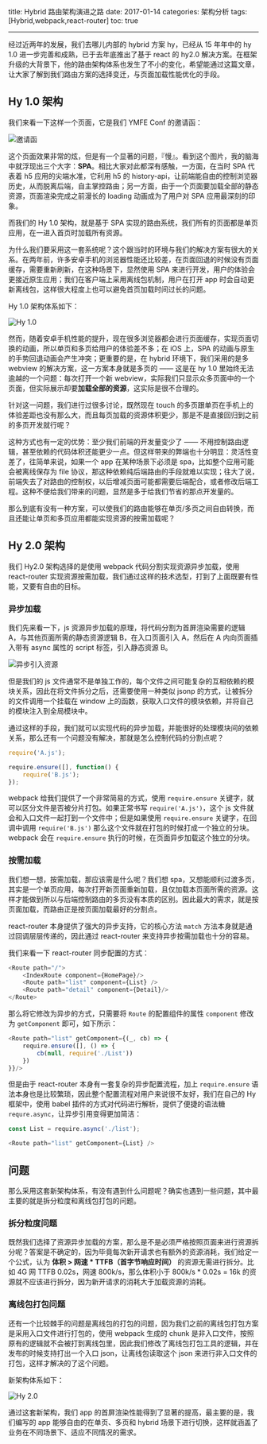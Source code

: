 title: Hybrid 路由架构演进之路
date: 2017-01-14
categories: 架构分析
tags: [Hybrid,webpack,react-router]
toc: true

---

经过近两年的发展，我们去哪儿内部的 hybrid 方案 hy，已经从 15 年年中的 hy 1.0 进一步完善和成熟，已于去年底推出了基于 react 的 hy2.0 解决方案。在框架升级的大背景下，他的路由架构体系也发生了不小的变化，希望能通过这篇文章，让大家了解到我们路由方案的选择变迁，与页面加载性能优化的手段。

<!--more-->

## Hy 1.0 架构

我们来看一下这样一个页面，它是我们 YMFE Conf 的邀请函：

![邀请函](http://ww3.sinaimg.cn/large/7921624bjw1fbagpi7541g20aa0ickbe.gif)

这个页面效果非常的炫，但是有一个显著的问题，『慢』。看到这个图片，我的脑海中就浮现出三个大字：**SPA**。相比大家对此都深有感触，一方面，在当时 SPA 代表着 h5 应用的尖端水准，它利用 h5 的 history-api，让前端能自由的控制浏览器历史，从而脱离后端，自主掌控路由；另一方面，由于一个页面要加载全部的静态资源，页面渲染完成之前漫长的 loading 动画成为了用户对 SPA 应用最深刻的印象。

而我们的 Hy 1.0 架构，就是基于 SPA 实现的路由系统，我们所有的页面都是单页应用，在一进入首页时加载所有资源。

为什么我们要采用这一套系统呢？这个跟当时的环境与我们的解决方案有很大的关系。在两年前，许多安卓手机的浏览器性能还比较差，在页面回退的时候没有页面缓存，需要重新刷新，在这种场景下，显然使用 SPA 来进行开发，用户的体验会更接近原生应用；我们在客户端上采用离线包机制，用户在打开 app 时会自动更新离线包，这样很大程度上也可以避免首页加载时间过长的问题。

Hy 1.0 架构体系如下：

![Hy 1.0](http://7xnghq.com1.z0.glb.clouddn.com/1.0.png)

然而，随着安卓手机性能的提升，现在很多浏览器都会进行页面缓存，实现页面切换的动画，所以单页和多页给用户的体验差不多；在 iOS 上，SPA 的动画与原生的手势回退动画会产生冲突；更重要的是，在 hybrid 环境下，我们采用的是多 webview 的解决方案，这一方案本身就是多页的 —— 这是在 hy 1.0 里始终无法逾越的一个问题：每次打开一个新 webview，实际我们只显示众多页面中的一个页面，但实际展示却要**加载全部的资源**，这实际是很不合理的。

针对这一问题，我们进行过很多讨论，既然现在 touch 的多页跟单页在手机上的体验差距也没有那么大，而且每页加载的资源体积更少，那是不是直接回归到之前的多页开发就行呢？

这种方式也有一定的优势：至少我们前端的开发量变少了 —— 不用控制路由逻辑，甚至依赖的代码体积还能更少一点。但这样带来的弊端也十分明显：灵活性变差了，往简单来说，如果一个 app 在某种场景下必须是 spa，比如整个应用可能会被离线保存为 file 协议，那这种依赖纯后端路由的手段就难以实现；往大了说，前端失去了对路由的控制权，以后增减页面可能都需要后端配合，或者修改后端工程。这种不便给我们带来的问题，显然是多于给我们节省的那点开发量的。

那么到底有没有一种方案，可以使我们的路由能够在单页/多页之间自由转换，而且还能让单页和多页应用都能实现资源的按需加载呢？

## Hy 2.0 架构

我们 Hy2.0 架构选择的是使用 webpack 代码分割实现资源异步加载，使用 react-router 实现资源按需加载，我们通过这样的技术选型，打到了上面既要有性能，又要有自由的目标。

### 异步加载

我们先来看一下，js 资源异步加载的原理，将代码分割为首屏渲染需要的逻辑 A，与其他页面所需的静态资源逻辑 B，在入口页面引入 A，然后在 A 内向页面插入带有 async 属性的 script 标签，引入静态资源 B。

![异步引入资源](http://7xnghq.com1.z0.glb.clouddn.com/async-load.png)

但是我们的 js 文件通常不是单独工作的，每个文件之间可能复杂的互相依赖的模块关系，因此在将文件拆分之后，还需要使用一种类似 jsonp 的方式，让被拆分的文件调用一个挂载在 window 上的函数，获取入口文件的模块依赖，并将自己的模块注入到全局模块中。

通过这样的手段，我们就可以实现代码的异步加载，并能很好的处理模块间的依赖关系，那么还有一个问题没有解决，那就是怎么控制代码的分割点呢？

```js
require('A.js');

require.ensure([], function() {
    require('B.js');
});
```

webpack 给我们提供了一个非常简易的方式，使用 `require.ensure` 关键字，就可以区分文件是否被分片打包。如果正常书写 `require('A.js')`，这个 js 文件就会和入口文件一起打到一个文件中；但是如果使用 `require.ensure` 关键字，在回调中调用 `require('B.js')` 那么这个文件就在打包的时候打成一个独立的分块。webpack 会在 `require.ensure` 执行的时候，在页面异步加载这个独立的分块。

### 按需加载

我们想一想，按需加载，那应该需是什么呢？我们想 spa，又想能顺利过渡多页，其实是一个单页应用，每次打开新页面重新加载，且仅加载本页面所需的资源。这样才能做到所以与后端控制路由的多页没有本质的区别。因此最大的需求，就是按页面加载，而路由正是按页面加载最好的分割点。

react-router 本身提供了强大的异步支持，它的核心方法 `match` 方法本身就是通过回调层层传递的，因此通过 react-router 来支持异步按需加载也十分的容易。

我们来看一下 react-router 同步配置的方式：

```js
<Route path="/">
    <IndexRoute component={HomePage}/>
    <Route path="list" component={List} />
    <Route path="detail" component={Detail}/>
</Route>
```

那么将它修改为异步的方式，只需要将 `Route` 的配置组件的属性 `component` 修改为 `getComponent` 即可，如下所示：

```js
<Route path="list" getComponent={(_, cb) => {
    require.ensure([], () => {
        cb(null, require('./List'))
    })
}}/>
```

但是由于 react-router 本身有一套复杂的异步配置流程，加上 `require.ensure` 语法本身也是比较繁琐，因此整个配置流程对用户来说很不友好，我们在自己的 Hy 框架中，使用 babel 插件的方式对代码进行解析，提供了便捷的语法糖 `requre.async`，让异步引用变得更加简洁：

```js
const List = require.async('./list');

<Route path="list" getComponent={List} />
```

## 问题

那么采用这套新架构体系，有没有遇到什么问题呢？确实也遇到一些问题，其中最主要的就是拆分粒度和离线包打包的问题。

### 拆分粒度问题

既然我们选择了资源异步加载的方案，那么是不是必须严格按照页面来进行资源拆分呢？答案是不确定的，因为毕竟每次新开请求也有额外的资源消耗，我们给定一个公式，认为 **体积 > 网速 * TTFB（首字节响应时间）** 的资源无需进行拆分。比如 4G 网 TTFB 0.02s，网速 800k/s，那么体积小于 800k/s * 0.02s = 16k 的资源就不应该进行拆分，因为新开请求的消耗大于加载资源的消耗。

### 离线包打包问题

还有一个比较棘手的问题是离线包的打包的问题，因为我们之前的离线包打包方案是采用入口文件进行打包的，使用 webpack 生成的 chunk 是非入口文件，按照原有的逻辑就不会被打到离线包里，因此我们修改了离线包打包工具的逻辑，并在发布的时候支持打出一个入口 json，让离线包读取这个 json 来进行非入口文件的打包，这样才解决的了这个问题。

新架构体系如下：

![Hy 2.0](http://7xnghq.com1.z0.glb.clouddn.com/2.0.png)

通过这套新架构，我们 app 的首屏渲染性能得到了显著的提高，最主要的是，我们编写的 app 能够自由的在单页、多页和 hybrid 场景下进行切换，这样就涵盖了业务在不同场景下、适应不同情况的需求。






